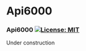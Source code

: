 # Api6000

### Api6000 [![License: MIT](https://img.shields.io/badge/License-MIT-yellow.svg)](https://en.wikipedia.org/wiki/MIT_License)

Under construction
